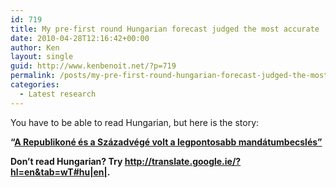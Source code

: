 ```yaml
---
id: 719
title: My pre-first round Hungarian forecast judged the most accurate
date: 2010-04-28T12:16:42+00:00
author: Ken
layout: single
guid: http://www.kenbenoit.net/?p=719
permalink: /posts/my-pre-first-round-hungarian-forecast-judged-the-most-accurate/
categories:
  - Latest research
---
```

You have to be able to read Hungarian, but here is the story:

**&#8220;[A Republikoné és a Századvégé volt a legpontosabb mandátumbecslés&#8221;](http://index.hu/belfold/2010/valasztas/a_republikon_intezete_es_a_szazadvege_volt_a_legpontosabb_mandatumbecsles/)**

**Don&#8217;t read Hungarian? Try <http://translate.google.ie/?hl=en&tab=wT#hu|en|>.**
